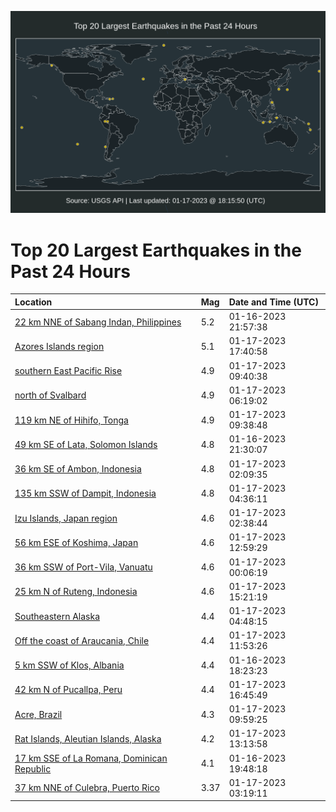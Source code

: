 ![Map](./map.png)

# Top 20 Largest Earthquakes in the Past 24 Hours

| Location | Mag | Date and Time (UTC) |
|:---|:---|:---|
| [22 km NNE of Sabang Indan, Philippines](https://earthquake.usgs.gov/earthquakes/eventpage/us7000j4sk) | 5.2 | 01-16-2023 21:57:38 |
| [Azores Islands region](https://earthquake.usgs.gov/earthquakes/eventpage/us7000j4y5) | 5.1 | 01-17-2023 17:40:58 |
| [southern East Pacific Rise](https://earthquake.usgs.gov/earthquakes/eventpage/us7000j4v2) | 4.9 | 01-17-2023 09:40:38 |
| [north of Svalbard](https://earthquake.usgs.gov/earthquakes/eventpage/us7000j4u9) | 4.9 | 01-17-2023 06:19:02 |
| [119 km NE of Hihifo, Tonga](https://earthquake.usgs.gov/earthquakes/eventpage/us7000j4v1) | 4.9 | 01-17-2023 09:38:48 |
| [49 km SE of Lata, Solomon Islands](https://earthquake.usgs.gov/earthquakes/eventpage/us7000j4sf) | 4.8 | 01-16-2023 21:30:07 |
| [36 km SE of Ambon, Indonesia](https://earthquake.usgs.gov/earthquakes/eventpage/us7000j4ti) | 4.8 | 01-17-2023 02:09:35 |
| [135 km SSW of Dampit, Indonesia](https://earthquake.usgs.gov/earthquakes/eventpage/us7000j4u0) | 4.8 | 01-17-2023 04:36:11 |
| [Izu Islands, Japan region](https://earthquake.usgs.gov/earthquakes/eventpage/us7000j4tp) | 4.6 | 01-17-2023 02:38:44 |
| [56 km ESE of Koshima, Japan](https://earthquake.usgs.gov/earthquakes/eventpage/us7000j4vk) | 4.6 | 01-17-2023 12:59:29 |
| [36 km SSW of Port-Vila, Vanuatu](https://earthquake.usgs.gov/earthquakes/eventpage/us7000j4t1) | 4.6 | 01-17-2023 00:06:19 |
| [25 km N of Ruteng, Indonesia](https://earthquake.usgs.gov/earthquakes/eventpage/us7000j4ww) | 4.6 | 01-17-2023 15:21:19 |
| [Southeastern Alaska](https://earthquake.usgs.gov/earthquakes/eventpage/ak023s6syd5) | 4.4 | 01-17-2023 04:48:15 |
| [Off the coast of Araucania, Chile](https://earthquake.usgs.gov/earthquakes/eventpage/us7000j4vf) | 4.4 | 01-17-2023 11:53:26 |
| [5 km SSW of Klos, Albania](https://earthquake.usgs.gov/earthquakes/eventpage/us7000j4rc) | 4.4 | 01-16-2023 18:23:23 |
| [42 km N of Pucallpa, Peru](https://earthquake.usgs.gov/earthquakes/eventpage/us7000j4x4) | 4.4 | 01-17-2023 16:45:49 |
| [Acre, Brazil](https://earthquake.usgs.gov/earthquakes/eventpage/us7000j4v4) | 4.3 | 01-17-2023 09:59:25 |
| [Rat Islands, Aleutian Islands, Alaska](https://earthquake.usgs.gov/earthquakes/eventpage/us7000j4vm) | 4.2 | 01-17-2023 13:13:58 |
| [17 km SSE of La Romana, Dominican Republic](https://earthquake.usgs.gov/earthquakes/eventpage/pr2023016000) | 4.1 | 01-16-2023 19:48:18 |
| [37 km NNE of Culebra, Puerto Rico](https://earthquake.usgs.gov/earthquakes/eventpage/pr71392998) | 3.37 | 01-17-2023 03:19:11 |
